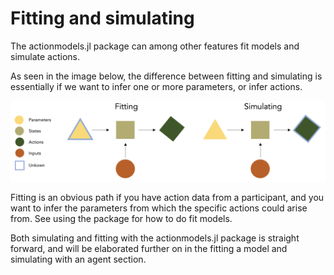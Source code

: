 # Fitting and simulating

The actionmodels.jl package can among other features fit models and simulate actions.

As seen in the image below, the difference between fitting and simulating is essentially if we want to infer one or more parameters, or infer actions. 

![Image1](../images/fitting_vs_simulation.png)

Fitting is an obvious path if you have action data from a participant, and you want to infer the parameters from which the specific actions could arise from. See using the package for how to do fit models.

Both simulating and fitting with the actionmodels.jl package is straight forward, and will be elaborated further on in the fitting a model and simulating with an agent section.



